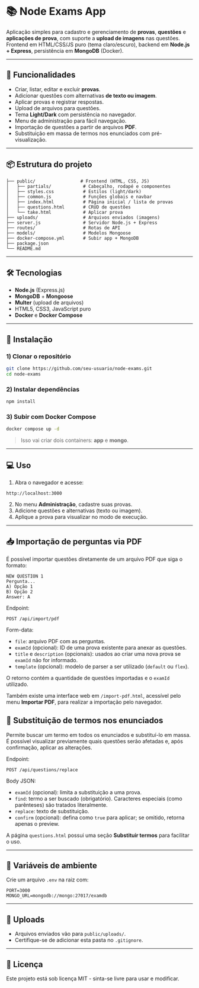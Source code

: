 # 📚 Node Exams App

Aplicação simples para cadastro e gerenciamento de **provas**, **questões** e **aplicações de prova**, com suporte a **upload de imagens** nas questões.  
Frontend em HTML/CSS/JS puro (tema claro/escuro), backend em **Node.js + Express**, persistência em **MongoDB** (Docker).

---

## 🚀 Funcionalidades

- Criar, listar, editar e excluir **provas**.
- Adicionar questões com alternativas **de texto ou imagem**.
- Aplicar provas e registrar respostas.
- Upload de arquivos para questões.
- Tema **Light/Dark** com persistência no navegador.
- Menu de administração para fácil navegação.
- Importação de questões a partir de arquivos **PDF**.
- Substituição em massa de termos nos enunciados com pré-visualização.

---

## 📦 Estrutura do projeto

```
├── public/                 # Frontend (HTML, CSS, JS)
│   ├── partials/            # Cabeçalho, rodapé e componentes
│   ├── styles.css           # Estilos (light/dark)
│   ├── common.js            # Funções globais e navbar
│   ├── index.html           # Página inicial / lista de provas
│   ├── questions.html       # CRUD de questões
│   └── take.html            # Aplicar prova
├── uploads/                 # Arquivos enviados (imagens)
├── server.js                # Servidor Node.js + Express
├── routes/                  # Rotas de API
├── models/                  # Modelos Mongoose
├── docker-compose.yml       # Subir app + MongoDB
├── package.json
└── README.md
```

---

## 🛠️ Tecnologias

- **Node.js** (Express.js)
- **MongoDB** + **Mongoose**
- **Multer** (upload de arquivos)
- HTML5, CSS3, JavaScript puro
- **Docker** e **Docker Compose**

---

## 🔧 Instalação

### 1) Clonar o repositório
```bash
git clone https://github.com/seu-usuario/node-exams.git
cd node-exams
```

### 2) Instalar dependências
```bash
npm install
```

### 3) Subir com Docker Compose
```bash
docker compose up -d
```

> Isso vai criar dois containers: **app** e **mongo**.

---

## 💻 Uso

1. Abra o navegador e acesse:
```
http://localhost:3000
```
2. No menu **Administração**, cadastre suas provas.
3. Adicione questões e alternativas (texto ou imagem).
4. Aplique a prova para visualizar no modo de execução.

---

## 📥 Importação de perguntas via PDF

É possível importar questões diretamente de um arquivo PDF que siga o formato:

```
NEW QUESTION 1
Pergunta...
A) Opção 1
B) Opção 2
Answer: A
```

Endpoint:

```
POST /api/import/pdf
```

Form-data:

- `file`: arquivo PDF com as perguntas.
- `examId` (opcional): ID de uma prova existente para anexar as questões.
- `title` e `description` (opcionais): usados ao criar uma nova prova se `examId` não for informado.
- `template` (opcional): modelo de parser a ser utilizado (`default` ou `flex`).

O retorno contém a quantidade de questões importadas e o `examId` utilizado.

Também existe uma interface web em `/import-pdf.html`, acessível pelo menu **Importar PDF**, para realizar a importação pelo navegador.

## 🔄 Substituição de termos nos enunciados

Permite buscar um termo em todos os enunciados e substituí-lo em massa. É possível visualizar previamente quais questões serão afetadas e, após confirmação, aplicar as alterações.

Endpoint:

```
POST /api/questions/replace
```

Body JSON:

- `examId` (opcional): limita a substituição a uma prova.
- `find`: termo a ser buscado (obrigatório). Caracteres especiais (como parênteses) são tratados literalmente.
- `replace`: texto de substituição.
- `confirm` (opcional): defina como `true` para aplicar; se omitido, retorna apenas o preview.

A página `questions.html` possui uma seção **Substituir termos** para facilitar o uso.

---

## 📝 Variáveis de ambiente

Crie um arquivo `.env` na raiz com:
```env
PORT=3000
MONGO_URL=mongodb://mongo:27017/examdb
```

---

## 📂 Uploads

- Arquivos enviados vão para `public/uploads/`.
- Certifique-se de adicionar esta pasta no `.gitignore`.

---

## 📜 Licença

Este projeto está sob licença MIT - sinta-se livre para usar e modificar.
